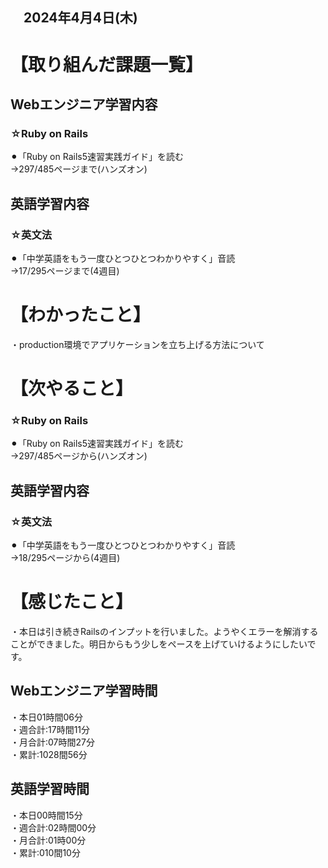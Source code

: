 ## 　2024年4月4日(木)
# 【取り組んだ課題一覧】
## Webエンジニア学習内容
### ☆Ruby on Rails
⚫︎「Ruby on Rails5速習実践ガイド」を読む<br>
→297/485ページまで(ハンズオン)<br>
## 英語学習内容
### ☆英文法
⚫︎「中学英語をもう一度ひとつひとつわかりやすく」音読<br>
→17/295ページまで(4週目)<br>
# 【わかったこと】
・production環境でアプリケーションを立ち上げる方法について<br>
# 【次やること】
### ☆Ruby on Rails
⚫︎「Ruby on Rails5速習実践ガイド」を読む<br>
→297/485ページから(ハンズオン)<br>
## 英語学習内容
### ☆英文法
⚫︎「中学英語をもう一度ひとつひとつわかりやすく」音読<br>
→18/295ページから(4週目)<br>
# 【感じたこと】
・本日は引き続きRailsのインプットを行いました。ようやくエラーを解消することができました。明日からもう少しをペースを上げていけるようにしたいです。<br>
## Webエンジニア学習時間
・本日01時間06分<br>
・週合計:17時間11分<br>
・月合計:07時間27分<br>
・累計:1028間56分<br>
## 英語学習時間
・本日00時間15分<br>
・週合計:02時間00分<br>
・月合計:01時00分<br>
・累計:010間10分<br>
